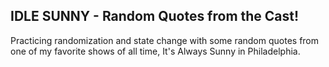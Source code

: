 ## IDLE SUNNY - Random Quotes from the Cast! ##

Practicing randomization and state change with some random quotes from one of my favorite shows of all time, It's Always Sunny in Philadelphia.

